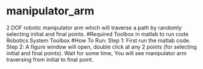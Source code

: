 # manipulator_arm
2 DOF robotic manipulator arm which will traverse a path by randomly selecting initial and final points.
#Required Toolbox in matlab to run code
Robotics System Toolbox
#How To Run:
Step 1: First run the matlab code.
Step 2: A figure window will open, double click at any 2 points (for selecting initial and final points).
Wait for some time, You will see manipulator arm traversing from initial to final point.
